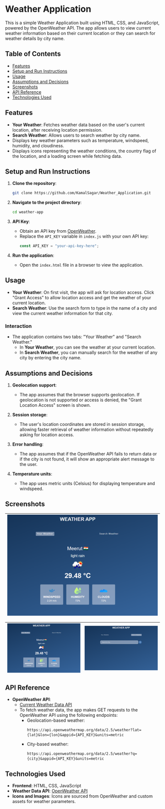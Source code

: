 # Weather Application

This is a simple Weather Application built using HTML, CSS, and JavaScript, powered by the OpenWeather API. The app allows users to view current weather information based on their current location or they can search for weather details by city name.

## Table of Contents
- [Features](#features)
- [Setup and Run Instructions](#setup-and-run-instructions)
- [Usage](#usage)
- [Assumptions and Decisions](#assumptions-and-decisions)
- [Screenshots](#screenshots)
- [API Reference](#api-reference)
- [Technologies Used](#technologies-used)


## Features

- **Your Weather**: Fetches weather data based on the user's current location, after receiving location permission.
- **Search Weather**: Allows users to search weather by city name.
- Displays key weather parameters such as temperature, windspeed, humidity, and cloudiness.
- Displays icons representing the weather conditions, the country flag of the location, and a loading screen while fetching data.

## Setup and Run Instructions

1. **Clone the repository**:
    ```bash
    git clone https://github.com/KamalSagar/Weather_Application.git
    ```

2. **Navigate to the project directory**:
    ```bash
    cd weather-app
    ```

3. **API Key**:
    - Obtain an API key from [OpenWeather](https://openweathermap.org/).
    - Replace the `API_KEY` variable in `index.js` with your own API key:
      ```javascript
      const API_KEY = "your-api-key-here";
      ```

4. **Run the application**:
    - Open the `index.html` file in a browser to view the application.

## Usage

- **Your Weather**: On first visit, the app will ask for location access. Click "Grant Access" to allow location access and get the weather of your current location.
- **Search Weather**: Use the search form to type in the name of a city and view the current weather information for that city.

### Interaction
- The application contains two tabs: "Your Weather" and "Search Weather."
    - In **Your Weather**, you can see the weather at your current location.
    - In **Search Weather**, you can manually search for the weather of any city by entering the city name.

## Assumptions and Decisions

1. **Geolocation support**:
   - The app assumes that the browser supports geolocation. If geolocation is not supported or access is denied, the "Grant Location Access" screen is shown.
  
2. **Session storage**:
   - The user's location coordinates are stored in session storage, allowing faster retrieval of weather information without repeatedly asking for location access.
  
3. **Error handling**:
   - The app assumes that if the OpenWeather API fails to return data or if the city is not found, it will show an appropriate alert message to the user.
  
4. **Temperature units**:
   - The app uses metric units (Celsius) for displaying temperature and windspeed.

## Screenshots

| ![Your Weather Screen](screenshots/your_weather.png) |
|------------------------------------------------------|

| ![Your Weather Screen](screenshots/your_weather.png) | ![Search Weather Screen](screenshots/search_weather.png) |
|------------------------------------------------------|----------------------------------------------------------|

## API Reference

- **OpenWeather API**:
  - [Current Weather Data API](https://openweathermap.org/current)
  - To fetch weather data, the app makes GET requests to the OpenWeather API using the following endpoints:
    - Geolocation-based weather: 
      ```
      https://api.openweathermap.org/data/2.5/weather?lat={lat}&lon={lon}&appid={API_KEY}&units=metric
      ```
    - City-based weather: 
      ```
      https://api.openweathermap.org/data/2.5/weather?q={city}&appid={API_KEY}&units=metric
      ```

## Technologies Used

- **Frontend**: HTML, CSS, JavaScript
- **Weather Data API**: [OpenWeather API](https://openweathermap.org/)
- **Icons and Images**: Icons are sourced from OpenWeather and custom assets for weather parameters.


